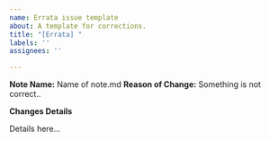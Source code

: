 ```yaml
---
name: Errata issue template
about: A template for corrections.
title: "[Errata] "
labels: ''
assignees: ''

---
```


**Note Name:** Name of note.md
**Reason of Change:** Something is not correct..

**Changes Details** 

Details here...
